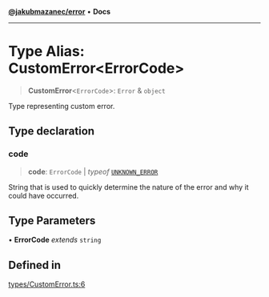 [**@jakubmazanec/error**](../README.md) • **Docs**

---

# Type Alias: CustomError\<ErrorCode\>

> **CustomError**\<`ErrorCode`\>: `Error` & `object`

Type representing custom error.

## Type declaration

### code

> **code**: `ErrorCode` \| _typeof_ [`UNKNOWN_ERROR`](../variables/UNKNOWN_ERROR.md)

String that is used to quickly determine the nature of the error and why it could have occurred.

## Type Parameters

• **ErrorCode** _extends_ `string`

## Defined in

[types/CustomError.ts:6](https://github.com/jakubmazanec/tools/blob/39892a8d22e72fc5aa2b2aedf9320ac8bb26fd5d/packages/error/source/types/CustomError.ts#L6)
